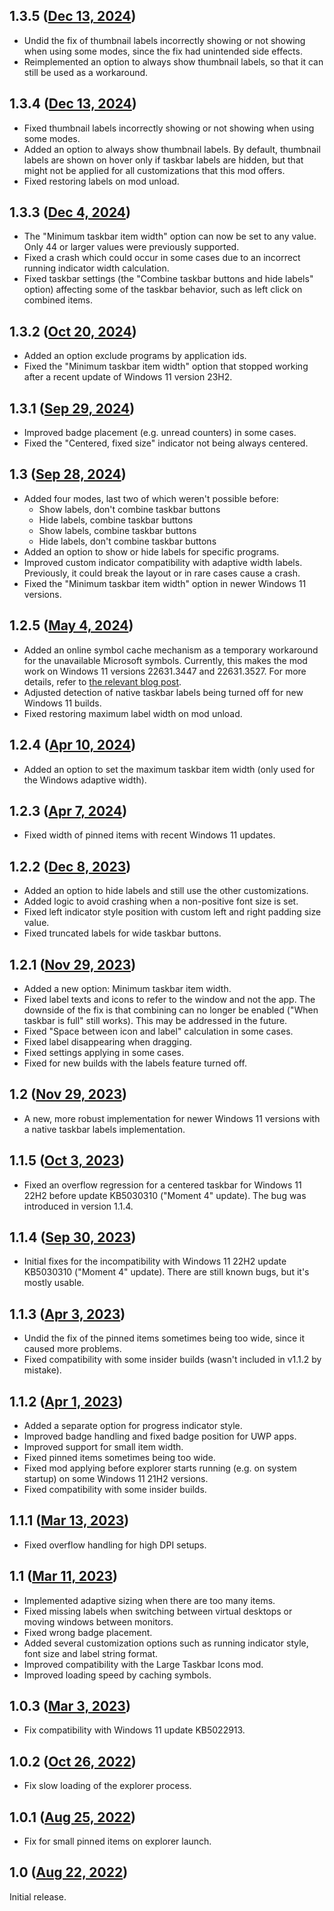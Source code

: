 ## 1.3.5 ([Dec 13, 2024](https://github.com/ramensoftware/windhawk-mods/blob/37fce381dc197fbd1858b833d6ca0475acb40a54/mods/taskbar-labels.wh.cpp))

* Undid the fix of thumbnail labels incorrectly showing or not showing when using some modes, since the fix had unintended side effects.
* Reimplemented an option to always show thumbnail labels, so that it can still be used as a workaround.

## 1.3.4 ([Dec 13, 2024](https://github.com/ramensoftware/windhawk-mods/blob/17e0c80c827a71f9a6a66079eaaae4dd289fecf9/mods/taskbar-labels.wh.cpp))

* Fixed thumbnail labels incorrectly showing or not showing when using some modes.
* Added an option to always show thumbnail labels. By default, thumbnail labels are shown on hover only if taskbar labels are hidden, but that might not be applied for all customizations that this mod offers.
* Fixed restoring labels on mod unload.

## 1.3.3 ([Dec 4, 2024](https://github.com/ramensoftware/windhawk-mods/blob/b0179b2e31ee74e302077bfb2de1b7cdfc6092d7/mods/taskbar-labels.wh.cpp))

* The "Minimum taskbar item width" option can now be set to any value. Only 44 or larger values were previously supported.
* Fixed a crash which could occur in some cases due to an incorrect running indicator width calculation.
* Fixed taskbar settings (the "Combine taskbar buttons and hide labels" option) affecting some of the taskbar behavior, such as left click on combined items.

## 1.3.2 ([Oct 20, 2024](https://github.com/ramensoftware/windhawk-mods/blob/0951986351d82332cd99a2335f16f6fbcb22033b/mods/taskbar-labels.wh.cpp))

* Added an option exclude programs by application ids.
* Fixed the "Minimum taskbar item width" option that stopped working after a recent update of Windows 11 version 23H2.

## 1.3.1 ([Sep 29, 2024](https://github.com/ramensoftware/windhawk-mods/blob/984a75a743bba52a247387158c47db2ede70f31a/mods/taskbar-labels.wh.cpp))

* Improved badge placement (e.g. unread counters) in some cases.
* Fixed the "Centered, fixed size" indicator not being always centered.

## 1.3 ([Sep 28, 2024](https://github.com/ramensoftware/windhawk-mods/blob/18d85f2bce2e5fbb27499f93281a2d79b13c6670/mods/taskbar-labels.wh.cpp))

* Added four modes, last two of which weren't possible before:
  * Show labels, don't combine taskbar buttons
  * Hide labels, combine taskbar buttons
  * Show labels, combine taskbar buttons
  * Hide labels, don't combine taskbar buttons
* Added an option to show or hide labels for specific programs.
* Improved custom indicator compatibility with adaptive width labels. Previously, it could break the layout or in rare cases cause a crash.
* Fixed the "Minimum taskbar item width" option in newer Windows 11 versions.

## 1.2.5 ([May 4, 2024](https://github.com/ramensoftware/windhawk-mods/blob/386a0d9c151361b9c9695a67658d9ffadc2df51c/mods/taskbar-labels.wh.cpp))

* Added an online symbol cache mechanism as a temporary workaround for the unavailable Microsoft symbols. Currently, this makes the mod work on Windows 11 versions 22631.3447 and 22631.3527. For more details, refer to [the relevant blog post](https://ramensoftware.com/windhawk-and-symbol-download-errors).
* Adjusted detection of native taskbar labels being turned off for new Windows 11 builds.
* Fixed restoring maximum label width on mod unload.

## 1.2.4 ([Apr 10, 2024](https://github.com/ramensoftware/windhawk-mods/blob/52fb2fdb8d52bcee8b05e4e7f89ac3027f633954/mods/taskbar-labels.wh.cpp))

* Added an option to set the maximum taskbar item width (only used for the Windows adaptive width).

## 1.2.3 ([Apr 7, 2024](https://github.com/ramensoftware/windhawk-mods/blob/37d87af5cad91032a99660648134df05b1201b2c/mods/taskbar-labels.wh.cpp))

* Fixed width of pinned items with recent Windows 11 updates.

## 1.2.2 ([Dec 8, 2023](https://github.com/ramensoftware/windhawk-mods/blob/098b5d81a22328110d49566ffbcd9ea1a3da4243/mods/taskbar-labels.wh.cpp))

* Added an option to hide labels and still use the other customizations.
* Added logic to avoid crashing when a non-positive font size is set.
* Fixed left indicator style position with custom left and right padding size value.
* Fixed truncated labels for wide taskbar buttons.

## 1.2.1 ([Nov 29, 2023](https://github.com/ramensoftware/windhawk-mods/blob/b9c4fefe6754408557a92715d6f4e11465f8ae3a/mods/taskbar-labels.wh.cpp))

* Added a new option: Minimum taskbar item width.
* Fixed label texts and icons to refer to the window and not the app. The downside of the fix is that combining can no longer be enabled ("When taskbar is full" still works). This may be addressed in the future.
* Fixed "Space between icon and label" calculation in some cases.
* Fixed label disappearing when dragging.
* Fixed settings applying in some cases.
* Fixed for new builds with the labels feature turned off.

## 1.2 ([Nov 29, 2023](https://github.com/ramensoftware/windhawk-mods/blob/55cf8e1768150ba51f8b822a44f19de3cf0cc9fa/mods/taskbar-labels.wh.cpp))

* A new, more robust implementation for newer Windows 11 versions with a native taskbar labels implementation.

## 1.1.5 ([Oct 3, 2023](https://github.com/ramensoftware/windhawk-mods/blob/4a1778822b1ce783729ec3fde550d59fdc7ce547/mods/taskbar-labels.wh.cpp))

* Fixed an overflow regression for a centered taskbar for Windows 11 22H2 before update KB5030310 ("Moment 4" update). The bug was introduced in version 1.1.4.

## 1.1.4 ([Sep 30, 2023](https://github.com/ramensoftware/windhawk-mods/blob/6a427c77a7a4c23efa5db4274c1c7ef5369b3eca/mods/taskbar-labels.wh.cpp))

* Initial fixes for the incompatibility with Windows 11 22H2 update KB5030310 ("Moment 4" update). There are still known bugs, but it's mostly usable.

## 1.1.3 ([Apr 3, 2023](https://github.com/ramensoftware/windhawk-mods/blob/d655abb41851b0ad352af334461da59b45a1867d/mods/taskbar-labels.wh.cpp))

* Undid the fix of the pinned items sometimes being too wide, since it caused more problems.
* Fixed compatibility with some insider builds (wasn't included in v1.1.2 by mistake).

## 1.1.2 ([Apr 1, 2023](https://github.com/ramensoftware/windhawk-mods/blob/e75309dae64419bf625a4aa116471d2715b4e9b4/mods/taskbar-labels.wh.cpp))

* Added a separate option for progress indicator style.
* Improved badge handling and fixed badge position for UWP apps.
* Improved support for small item width.
* Fixed pinned items sometimes being too wide.
* Fixed mod applying before explorer starts running (e.g. on system startup) on some Windows 11 21H2 versions.
* Fixed compatibility with some insider builds.

## 1.1.1 ([Mar 13, 2023](https://github.com/ramensoftware/windhawk-mods/blob/944eed5252e88f92ec24a738af705c092f3ac0c4/mods/taskbar-labels.wh.cpp))

* Fixed overflow handling for high DPI setups.

## 1.1 ([Mar 11, 2023](https://github.com/ramensoftware/windhawk-mods/blob/2192e42078b228d8f7995c07bb63644765f8e57d/mods/taskbar-labels.wh.cpp))

* Implemented adaptive sizing when there are too many items.
* Fixed missing labels when switching between virtual desktops or moving windows between monitors.
* Fixed wrong badge placement.
* Added several customization options such as running indicator style, font size and label string format.
* Improved compatibility with the Large Taskbar Icons mod.
* Improved loading speed by caching symbols.

## 1.0.3 ([Mar 3, 2023](https://github.com/ramensoftware/windhawk-mods/blob/c0b092ca7a1fb39f131ce0ae0c201184b006dbd3/mods/taskbar-labels.wh.cpp))

* Fix compatibility with Windows 11 update KB5022913.

## 1.0.2 ([Oct 26, 2022](https://github.com/ramensoftware/windhawk-mods/blob/d84761e1bf6fe6bc43c1eb03a3ee10b5d758b743/mods/taskbar-labels.wh.cpp))

* Fix slow loading of the explorer process.

## 1.0.1 ([Aug 25, 2022](https://github.com/ramensoftware/windhawk-mods/blob/fad5047cda95693be381808bb53b00ec0e4e9225/mods/taskbar-labels.wh.cpp))

* Fix for small pinned items on explorer launch.

## 1.0 ([Aug 22, 2022](https://github.com/ramensoftware/windhawk-mods/blob/a62a9b7306cdd66a8bac68c2d6448fb2111e66c3/mods/taskbar-labels.wh.cpp))

Initial release.
